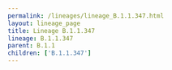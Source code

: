 ```yaml
---
permalink: /lineages/lineage_B.1.1.347.html
layout: lineage_page
title: Lineage B.1.1.347
lineage: B.1.1.347
parent: B.1.1
children: ['B.1.1.347']
---
```

